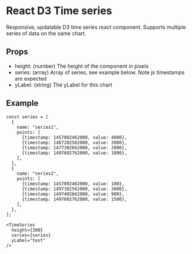# React D3 Time series

Responsive, updatable D3 time series react component. Supports multiple series of data on the same chart.

## Props

- height: (number) The height of the component in pixels
- series: (array) Array of series, see example below. Note js timestamps are expected
- yLabel: (string) The yLabel for this chart

## Example

```
const series = [
  {
    name: "series1",
    points: [
      {timestamp: 1457002462000, value: 4000},
      {timestamp: 1467202562000, value: 3000},
      {timestamp: 1477302662000, value: 2000},
      {timestamp: 1497602762000, value: 1000},
    ],
  },
  {
    name: "series2",
    points: [
      {timestamp: 1457002462000, value: 100},
      {timestamp: 1497302562000, value: 3000},
      {timestamp: 1497402662000, value: 900},
      {timestamp: 1497602762000, value: 1500},
    ],
  },
];

<TimeSeries
  height={300}
  series={series}
  yLabel="test"
/>
```